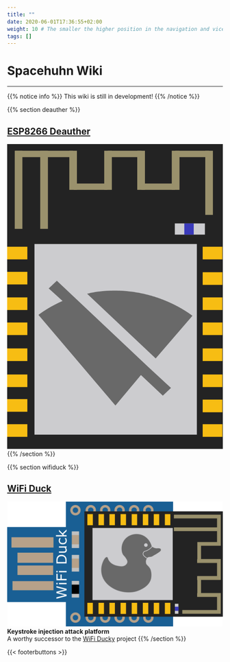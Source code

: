 ```yaml
---
title: ""
date: 2020-06-01T17:36:55+02:00
weight: 10 # The smaller the higher position in the navigation and vice versa
tags: []
---
```


# Spacehuhn Wiki

---

{{% notice info %}}
This wiki is still in development!
{{% /notice %}}

{{% section deauther %}}
## [ESP8266 Deauther](deauther)
![ESP8266 Deauther Logo](/media/deauther_logo.png?height=100px)
{{% /section %}}

{{% section wifiduck %}}
## [WiFi Duck](wifiduck)  
![WiFi Duck Logo](/media/wifi_duck_logo.png?height=100px)  
**Keystroke injection attack platform**  
A worthy successor to the [WiFi Ducky](https://github.com/spacehuhn/wifi_ducky/) project
{{% /section %}}

{{< footerbuttons >}}
